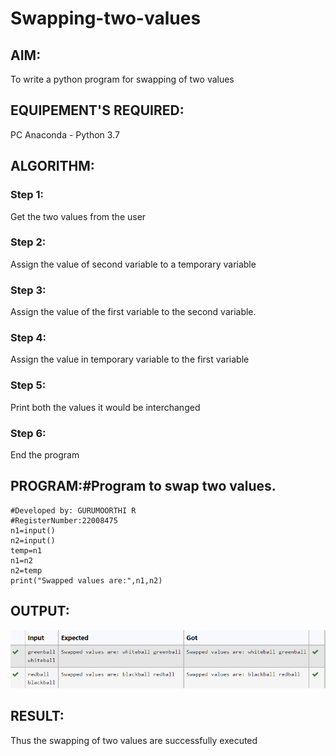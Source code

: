 # Swapping-two-values
## AIM:
To write a python program for swapping of two values
## EQUIPEMENT'S REQUIRED: 
PC
Anaconda - Python 3.7
## ALGORITHM: 
### Step 1:
Get the two values from the user
### Step 2: 
Assign the value of second variable to a temporary variable 
### Step 3: 
Assign the value of the first variable to the second variable.
### Step 4:  
Assign the value in temporary variable to the first variable
### Step 5: 
Print both the values it would be interchanged
### Step 6: 
End the program
## PROGRAM:#Program to swap two values.
```
#Developed by: GURUMOORTHI R
#RegisterNumber:22008475
n1=input()
n2=input()
temp=n1
n1=n2
n2=temp
print("Swapped values are:",n1,n2)
```

## OUTPUT:
![SWAPING](/Screenshot_20221227_041314.png)



## RESULT:
Thus the swapping of two values are successfully executed



